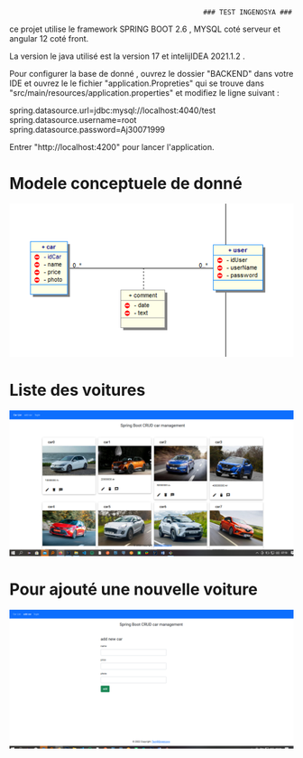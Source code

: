                                                     ### TEST INGENOSYA ###

ce projet utilise le framework SPRING BOOT 2.6 , MYSQL coté serveur et angular 12 coté front.

La version le java utilisé est la version 17 et intelijIDEA 2021.1.2 .


Pour configurer la base de donné , ouvrez le dossier "BACKEND" dans votre IDE et ouvrez le le fichier "application.Propreties" qui se trouve 
dans "src/main/resources/application.properties" et modifiez le ligne suivant :

spring.datasource.url=jdbc:mysql://localhost:4040/test
spring.datasource.username=root
spring.datasource.password=Aj30071999


Entrer "http://localhost:4200" pour lancer l'application.

# Modele conceptuele de donné
![alt text](https://github.com/armandjudicael/testNiveau/blob/master/mcdImg.PNG?raw=true)

# Liste des voitures
![alt text](https://github.com/armandjudicael/testNiveau/blob/master/car-list.PNG?raw=true)

# Pour ajouté une nouvelle voiture
![alt text](https://github.com/armandjudicael/testNiveau/blob/master/addCar.PNG?raw=true)
